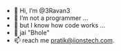 - 👋 Hi, I’m @3Ravan3
- 👀 I’m not a programmer ...
- 🌱 but I know how code works ...
- 💞️ jai "Bhole"
- 📫 reach me pratik@iionstech.com.

<!---
3Ravan3/3Ravan3 is a ✨ special ✨ repository because its `README.md` (this file) appears on your GitHub profile.
You can click the Preview link to take a look at your changes.
--->
